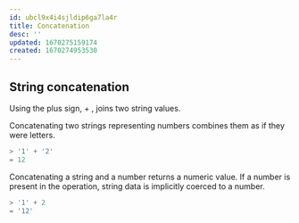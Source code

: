 ```yaml
---
id: ubcl9x4i4sjldip6ga7la4r
title: Concatenation
desc: ''
updated: 1670275159174
created: 1670274953530
---
```


## String concatenation

Using the plus sign, + , joins two string values.

Concatenating two strings representing numbers combines them as if they were letters.

```js
> '1' + '2'
= 12
```

Concatenating a string and a number returns a numeric value. If a number is present in the operation, string data is implicitly coerced to a number.

```js
> '1' + 2
= '12'
```